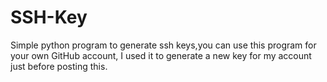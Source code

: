 # SSH-Key
Simple python program to generate ssh keys,you can use this program for your own GitHub account, I used it to generate a new key for my account just before posting this.
